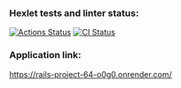 ### Hexlet tests and linter status:
[![Actions Status](https://github.com/statevdev/rails-project-64/actions/workflows/hexlet-check.yml/badge.svg)](https://github.com/statevdev/rails-project-64/actions)
[![CI Status](https://github.com/statevdev/rails-project-64/actions/workflows/main.yml/badge.svg)](https://github.com/statevdev/rails-project-64/actions)

### Application link:

https://rails-project-64-o0g0.onrender.com/